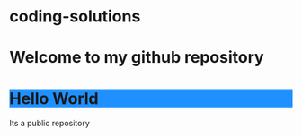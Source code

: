 # coding-solutions
<html>
  <h1> Welcome to my github repository </h1>
  <h1 style="background-color:DodgerBlue;">Hello World </h1>
  Its a public repository <br> 
  
</html>
</html>

